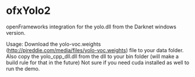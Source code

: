 # ofxYolo2
openFrameworks integration for the yolo.dll from the Darknet windows version.

Usage:
Download the yolo-voc.weights (http://pjreddie.com/media/files/yolo-voc.weights) file to your data folder.
Also copy the yolo_cpp_dll.dll from the dll to your bin folder (will make a build rule for that in the future)
Not sure if you need cuda installed as well to run the demo.


